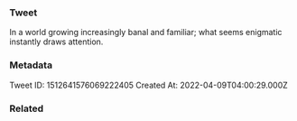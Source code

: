 ### Tweet
In a world growing increasingly banal and familiar;
what seems enigmatic instantly draws attention.

### Metadata
Tweet ID: 1512641576069222405
Created At: 2022-04-09T04:00:29.000Z

### Related

